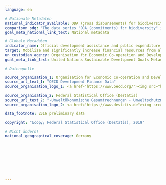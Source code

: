 ```yaml
---
language: en

# Nationale Metadaten
national_indicator_available: ODA (gross disbursements) for biodiversity <br>Environmental protection expenditure
comparison_sdg: 'The data series "ODA (commitments) for biodiversity" is compliant with the global SDG Metadata. "Environmental protection expenditure" is an additional indicator.'
goal_meta_national_link_text: National metadata

# Globale Metadaten
indicator_name: Official development assistance and public expenditure on conservation and sustainable use of biodiversity and ecosystems
target: Mobilize and significantly increase financial resources from all sources to conserve and sustainably use biodiversity and ecosystems
un_custodian_agency: Organisation for Economic Co-operation and Development (OECD)
goal_meta_link_text: United Nations Sustainable Development Goals Metadata

# Datenquelle

source_organisation_1: Organisation for Economic Co-operation and Development (OECD)
source_url_text_1: "OECD Development Finance Data"
source_organisation_logo_1: <a href="https://www.oecd.org/"><img src="https://g205sdgs.github.io/sdg-indicators/public/LogosEn/oecd.png" alt="Logo OECD" /></a>

source_organisation_2: Federal Statistical Office (Destatis)
source_url_text_2: "-Umweltökonomische Gesamtrechnungen - Umweltschutzmaßnahmen (Only available in German)"
source_organisation_logo_2: <a href="https://www.destatis.de"><img src="https://g205sdgs.github.io/sdg-indicators/public/LogosEn/destatis.png" alt="Logo Destatis" /></a>

data_footnote: 2016 preliminary data

copyright: "&copy; Federal Statistical Office (Destatis), 2019"

# Nicht ändern!
national_geographical_coverage: Germany









---
```

